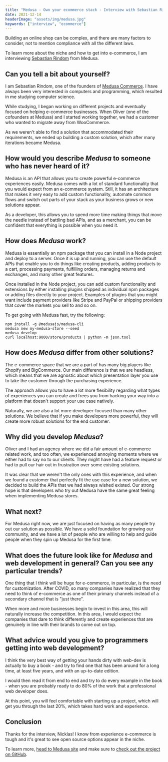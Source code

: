```yaml
---
title: "Medusa - Own your ecommerce stack - Interview with Sebastian Rindom"
date: 2021-12-14
headerImage: "assets/img/medusa.jpg"
keywords: ["interview", "ecommerce"]
---
```


Building an online shop can be complex, and there are many factors to consider, not to mention compliance with all the different laws.

To learn more about the niche and how to get into e-commerce, I am interviewing [Sebastian Rindom](https://twitter.com/sebrindom) from Medusa.

## Can you tell a bit about yourself?

I am Sebastian Rindom, one of the founders of [Medusa Commerce](https://www.medusajs.com/). I have always been very interested in computers and programming, which resulted in me studying computer science.

While studying, I began working on different projects and eventually focused on helping e-commerce businesses. When Oliver (one of the cofounders at Medusa) and I started working together, we had a customer who wanted to migrate away from WooCommerce.

As we weren't able to find a solution that accommodated their requirements, we ended up building a custom solution, which after many iterations became Medusa.

## How would you describe _Medusa_ to someone who has never heard of it?

Medusa is an API that allows you to create powerful e-commerce experiences easily. Medusa comes with a lot of standard functionality that you would expect from an e-commerce system. Still, it has an architecture that makes it very easy to add custom functionality, automate common flows and switch out parts of your stack as your business grows or new solutions appear.

As a developer, this allows you to spend more time making things that move the needle instead of battling bad APIs, and as a merchant, you can be confident that everything is possible when you need it.

## How does _Medusa_ work?

Medusa is essentially an npm package that you can install in a Node project and deploy to a server. Once it is up and running, you can use the default APIs that enable you to do things like creating products, adding products to a cart, processing payments, fulfilling orders, managing returns and exchanges, and many other great features.

Once installed in the Node project, you can add custom functionality and extensions by either installing plugins shipped as individual npm packages or adding files directly to your project. Examples of plugins that you might want include payment providers like Stripe and PayPal or shipping providers that cover the markets you sell to and so on.

To get going with Medusa fast, try the following:

```
npm install -g @medusajs/medusa-cli
medusa new my-medusa-store --seed
medusa develop
curl localhost:9000/store/products | python -m json.tool
```

## How does _Medusa_ differ from other solutions?

The e-commerce space that we are a part of has many big players like Shopify and BigCommerce. Our main difference is that we are headless, which means that we are agnostic about which presentation layer you use to take the customer through the purchasing experience.

The approach allows you to have a lot more flexibility regarding what types of experiences you can create and frees you from hacking your way into a platform that doesn't support your use case natively.

Naturally, we are also a lot more developer-focused than many other solutions. We believe that if you make developers more powerful, they will create more robust solutions for the end customer.

## Why did you develop _Medusa_?

Oliver and I had an agency where we did a fair amount of e-commerce related work, and too often, we experienced annoying moments where we either had to say no to our clients. They might have had a feature request or had to pull our hair out in frustration over some existing solutions.

It was clear that we weren't the only ones with this experience, and when we found a customer that perfectly fit the use case for a new solution, we decided to build the APIs that we had always wished existed. Our strong hope is that developers who try out Medusa have the same great feeling when implementing Medusa stores.

## What next?

For Medusa right now, we are just focused on having as many people try out our solution as possible. We have a solid foundation for growing our community, and we have a lot of people who are willing to help and guide people when they spin up Medusa for the first time.

## What does the future look like for _Medusa_ and web development in general? Can you see any particular trends?

One thing that I think will be huge for e-commerce, in particular, is the need for customization. After COVID, so many companies have realized that they need to think of e-commerce as one of their primary channels instead of a secondary channel that is "just there".

When more and more businesses begin to invest in this area, this will naturally increase the competition. In this area, I would expect the companies that dare to think differently and create experiences that are genuinely in line with their brands to come out on top.

## What advice would you give to programmers getting into web development?

I think the very best way of getting your hands dirty with web-dev is actually to buy a book - and try to find one that has been around for a long time, at least five years, and with an up-to-date edition.

I would then read it from end to end and try to do every example in the book - when you are probably ready to do 80% of the work that a professional web developer does.

At this point, you will feel comfortable with starting up a project, which will get you through the last 20%, which takes hard work and experience.

## Conclusion

Thanks for the interview, Nicklas! I know from experience e-commerce is tough and it's great to see open source options appear in the niche.

To learn more, [head to Medusa site](https://www.medusajs.com/) and make sure to [check out the project on GitHub](https://github.com/medusajs/medusa).
